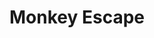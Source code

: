 ---
title: "Monkey Escape"
tags: [Unreal, C++]
description: Funny monkey escape game
github_url: https://github.com/JoshuaHartop/Monkey-Escape
---